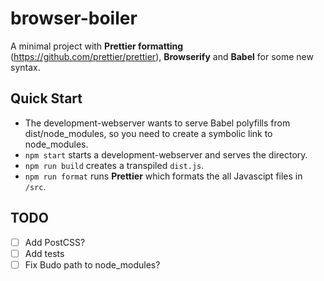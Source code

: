 # browser-boiler
A minimal project with **Prettier formatting** (https://github.com/prettier/prettier), **Browserify** and **Babel** for some new syntax.

## Quick Start
- The development-webserver wants to serve Babel polyfills from dist/node_modules, so you need to create a symbolic link to node_modules.
- `npm start` starts a development-webserver and serves the directory.
- `npm run build` creates a transpiled `dist.js`.
- `npm run format` runs **Prettier** which formats the all Javascipt files in `/src`.

## TODO
- [ ] Add PostCSS?
- [ ] Add tests
- [ ] Fix Budo path to node_modules?
